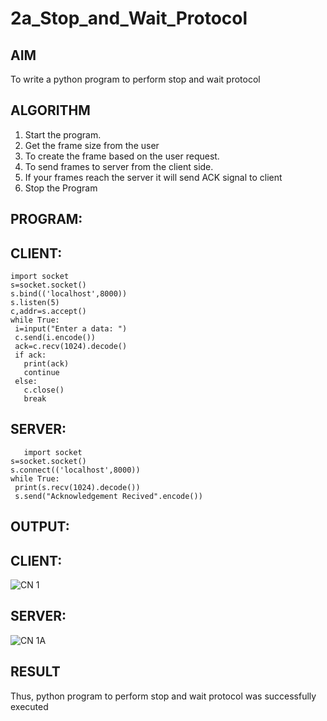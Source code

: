 # 2a_Stop_and_Wait_Protocol
## AIM 
To write a python program to perform stop and wait protocol
## ALGORITHM
1. Start the program.
2. Get the frame size from the user
3. To create the frame based on the user request.
4. To send frames to server from the client side.
5. If your frames reach the server it will send ACK signal to client
6. Stop the Program
## PROGRAM:
## CLIENT:
```
import socket
s=socket.socket()
s.bind(('localhost',8000))
s.listen(5)
c,addr=s.accept()
while True:
 i=input("Enter a data: ")
 c.send(i.encode())
 ack=c.recv(1024).decode()
 if ack:
   print(ack)
   continue
 else:
   c.close()
   break
```
## SERVER:
```
   import socket
s=socket.socket()
s.connect(('localhost',8000))
while True:
 print(s.recv(1024).decode())
 s.send("Acknowledgement Recived".encode())
```
## OUTPUT:
## CLIENT:
![CN 1](https://github.com/sarishvarshan/2a_Stop_and_Wait_Protocol/assets/152167665/ed0aef5b-bf06-4960-a750-b7f8c295c29e)
## SERVER:
![CN 1A](https://github.com/sarishvarshan/2a_Stop_and_Wait_Protocol/assets/152167665/07cc30a2-2680-4bd2-9016-35958f729fb2)


## RESULT
Thus, python program to perform stop and wait protocol was successfully executed
